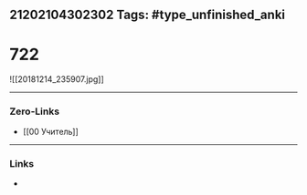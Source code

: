 21202104302302
Tags: #type_unfinished_anki 
---
# 722

![[20181214_235907.jpg]]

---
### Zero-Links
- [[00 Учитель]]
---
### Links
-